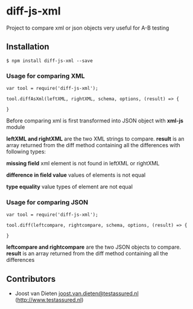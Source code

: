 # diff-js-xml
Project to compare xml or json objects very useful for A-B testing

## Installation
```
$ npm install diff-js-xml --save
```
### Usage for comparing XML
```
var tool = require('diff-js-xml');
 
tool.diffAsXml(leftXML, rightXML, schema, options, (result) => {

}
```
Before comparing xml is first transformed into JSON object with **xml-js** module  

**leftXML and rightXML** are the two XML strings to compare.
**result** is an array returned from the diff method containing all the differences with following types:

**missing field** xml element is not found in leftXML or rightXML

**difference in field value** values of elements is not equal 

**type equality** value types of element are not equal

### Usage for comparing JSON
```
var tool = require('diff-js-xml');
 
tool.diff(leftcompare, rightcompare, schema, options, (result) => {

}
```
**leftcompare and rightcompare** are the two JSON objects to compare.
**result** is an array returned from the diff method containing all the differences


## Contributors
* Joost van Dieten <joost.van.dieten@testassured.nl> (http://www.testassured.nl)
